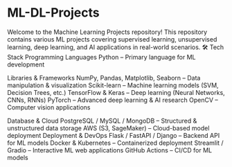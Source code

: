 # ML-DL-Projects
Welcome to the Machine Learning Projects repository! This repository contains various ML projects covering supervised learning, unsupervised learning, deep learning, and AI applications in real-world scenarios. 
🛠 Tech Stack
Programming Languages
Python – Primary language for ML development

Libraries & Frameworks
NumPy, Pandas, Matplotlib, Seaborn – Data manipulation & visualization
Scikit-learn – Machine learning models (SVM, Decision Trees, etc.)
TensorFlow & Keras – Deep learning (Neural Networks, CNNs, RNNs)
PyTorch – Advanced deep learning & AI research
OpenCV – Computer vision applications

Database & Cloud
PostgreSQL / MySQL / MongoDB – Structured & unstructured data storage
AWS (S3, SageMaker) – Cloud-based model deployment
Deployment & DevOps
Flask / FastAPI / Django – Backend API for ML models
Docker & Kubernetes – Containerized deployment
Streamlit / Gradio – Interactive ML web applications
GitHub Actions – CI/CD for ML models

